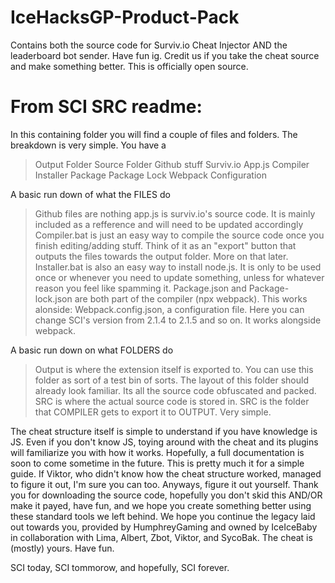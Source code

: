 # IceHacksGP-Product-Pack
Contains both the source code for Surviv.io Cheat Injector AND the leaderboard bot sender. Have fun ig. Credit us if you take the cheat source and make something better. This is officially open source.

# From SCI SRC readme:
In this containing folder you will find a couple of files and folders. The breakdown is very simple. You have a
   > Output Folder
   > Source Folder
   > Github stuff
   > Surviv.io App.js
   > Compiler
   > Installer
   > Package
   > Package Lock
   > Webpack Configuration

A basic run down of what the FILES do
   > Github files are nothing
   > app.js is surviv.io's source code. It is mainly included as a refference and will need to be updated accordingly
   > Compiler.bat is just an easy way to compile the source code once you finish editing/adding stuff. Think of it as an "export" button that outputs the files towards the output folder. More on that later.
   > Installer.bat is also an easy way to install node.js. It is only to be used once or whenever you need to update something, unless for whatever reason you feel like spamming it.
   > Package.json and Package-lock.json are both part of the compiler (npx webpack). This works alonside:
   > Webpack.config.json, a configuration file. Here you can change SCI's version from 2.1.4 to 2.1.5 and so on. It works alongside webpack.

A basic run down on what FOLDERS do
   > Output is where the extension itself is exported to. You can use this folder as sort of a test bin of sorts. The layout of this folder should already look familiar. Its all the source code obfuscated and packed.
   > SRC is where the actual source code is stored in. SRC is the folder that COMPILER gets to export it to OUTPUT. Very simple.

The cheat structure itself is simple to understand if you have knowledge is JS. Even if you don't know JS, toying around with the cheat and its plugins will familiarize you with how it works.
Hopefully, a full documentation is soon to come sometime in the future. This is pretty much it for a simple guide. If Viktor, who didn't know how the cheat structure worked, managed to figure it out, I'm sure you
can too. Anyways, figure it out yourself.
Thank you for downloading the source code, hopefully you don't skid this AND/OR make it payed, have fun, and we hope you create something better using these standard tools we left behind.
We hope you continue the legacy laid out towards you, provided by HumphreyGaming and owned by IceIceBaby in collaboration with Lima, Albert, Zbot, Viktor, and SycoBak. 
The cheat is (mostly) yours. Have fun.


SCI today, SCI tommorow, and hopefully, SCI forever.


